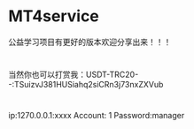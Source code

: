 # MT4service
公益学习项目有更好的版本欢迎分享出来！！！
#
当然你也可以打赏我：USDT-TRC20--:TSuizvJ381HUSiahq2siCRn3j73nxZXVub
#
ip:1270.0.0.1:xxxx Account: 1 Password:manager
